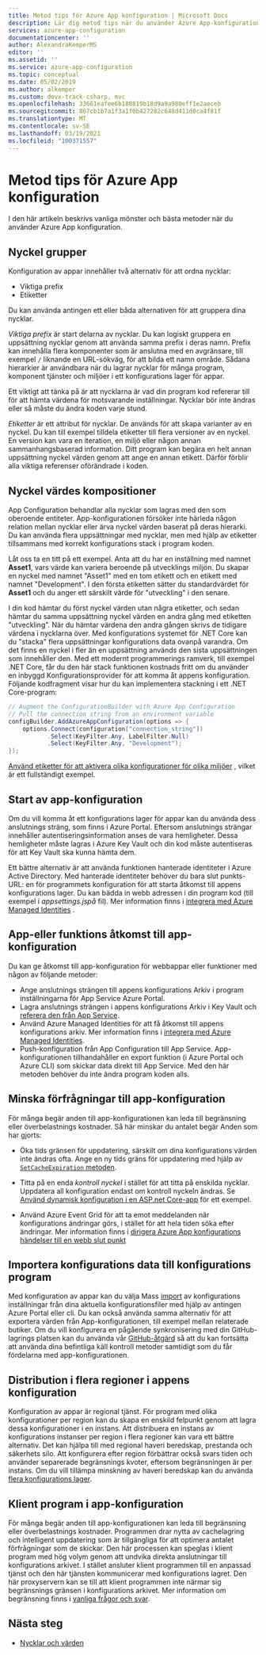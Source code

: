 ```yaml
---
title: Metod tips för Azure App konfiguration | Microsoft Docs
description: Lär dig metod tips när du använder Azure App-konfiguration. Ämnen som omfattas är nyckel grupperingar, nyckel värdes kompositioner, start för app-konfiguration med mera.
services: azure-app-configuration
documentationcenter: ''
author: AlexandraKemperMS
editor: ''
ms.assetid: ''
ms.service: azure-app-configuration
ms.topic: conceptual
ms.date: 05/02/2019
ms.author: alkemper
ms.custom: devx-track-csharp, mvc
ms.openlocfilehash: 33661eafee6b180819b18d9a9a980eff1e2aeceb
ms.sourcegitcommit: 867cb1b7a1f3a1f0b427282c648d411d0ca4f81f
ms.translationtype: MT
ms.contentlocale: sv-SE
ms.lasthandoff: 03/19/2021
ms.locfileid: "100371557"
---
```

# <a name="azure-app-configuration-best-practices"></a>Metod tips för Azure App konfiguration

I den här artikeln beskrivs vanliga mönster och bästa metoder när du använder Azure App konfiguration.

## <a name="key-groupings"></a>Nyckel grupper

Konfiguration av appar innehåller två alternativ för att ordna nycklar:

* Viktiga prefix
* Etiketter

Du kan använda antingen ett eller båda alternativen för att gruppera dina nycklar.

*Viktiga prefix* är start delarna av nycklar. Du kan logiskt gruppera en uppsättning nycklar genom att använda samma prefix i deras namn. Prefix kan innehålla flera komponenter som är anslutna med en avgränsare, till exempel `/` liknande en URL-sökväg, för att bilda ett namn område. Sådana hierarkier är användbara när du lagrar nycklar för många program, komponent tjänster och miljöer i ett konfigurations lager för appar.

Ett viktigt att tänka på är att nycklarna är vad din program kod refererar till för att hämta värdena för motsvarande inställningar. Nycklar bör inte ändras eller så måste du ändra koden varje stund.

*Etiketter* är ett attribut för nycklar. De används för att skapa varianter av en nyckel. Du kan till exempel tilldela etiketter till flera versioner av en nyckel. En version kan vara en iteration, en miljö eller någon annan sammanhangsbaserad information. Ditt program kan begära en helt annan uppsättning nyckel värden genom att ange en annan etikett. Därför förblir alla viktiga referenser oförändrade i koden.

## <a name="key-value-compositions"></a>Nyckel värdes kompositioner

App Configuration behandlar alla nycklar som lagras med den som oberoende entiteter. App-konfigurationen försöker inte härleda någon relation mellan nycklar eller ärva nyckel värden baserat på deras hierarki. Du kan använda flera uppsättningar med nycklar, men med hjälp av etiketter tillsammans med korrekt konfigurations stack i program koden.

Låt oss ta en titt på ett exempel. Anta att du har en inställning med namnet **Asset1**, vars värde kan variera beroende på utvecklings miljön. Du skapar en nyckel med namnet "Asset1" med en tom etikett och en etikett med namnet "Development". I den första etiketten sätter du standardvärdet för **Asset1** och du anger ett särskilt värde för "utveckling" i den senare.

I din kod hämtar du först nyckel värden utan några etiketter, och sedan hämtar du samma uppsättning nyckel värden en andra gång med etiketten "utveckling". När du hämtar värdena den andra gången skrivs de tidigare värdena i nycklarna över. Med konfigurations systemet för .NET Core kan du "stacka" flera uppsättningar konfigurations data ovanpå varandra. Om det finns en nyckel i fler än en uppsättning används den sista uppsättningen som innehåller den. Med ett modernt programmerings ramverk, till exempel .NET Core, får du den här stack funktionen kostnads fritt om du använder en inbyggd Konfigurationsprovider för att komma åt appens konfiguration. Följande kodfragment visar hur du kan implementera stackning i ett .NET Core-program:

```csharp
// Augment the ConfigurationBuilder with Azure App Configuration
// Pull the connection string from an environment variable
configBuilder.AddAzureAppConfiguration(options => {
    options.Connect(configuration["connection_string"])
           .Select(KeyFilter.Any, LabelFilter.Null)
           .Select(KeyFilter.Any, "Development");
});
```

[Använd etiketter för att aktivera olika konfigurationer för olika miljöer](./howto-labels-aspnet-core.md) , vilket är ett fullständigt exempel.

## <a name="app-configuration-bootstrap"></a>Start av app-konfiguration

Om du vill komma åt ett konfigurations lager för appar kan du använda dess anslutnings sträng, som finns i Azure Portal. Eftersom anslutnings strängar innehåller autentiseringsinformation anses de vara hemligheter. Dessa hemligheter måste lagras i Azure Key Vault och din kod måste autentiseras för att Key Vault ska kunna hämta dem.

Ett bättre alternativ är att använda funktionen hanterade identiteter i Azure Active Directory. Med hanterade identiteter behöver du bara slut punkts-URL: en för programmets konfiguration för att starta åtkomst till appens konfigurations lager. Du kan bädda in webb adressen i din program kod (till exempel i *appsettings.jspå* fil). Mer information finns i [integrera med Azure Managed Identities](howto-integrate-azure-managed-service-identity.md) .

## <a name="app-or-function-access-to-app-configuration"></a>App-eller funktions åtkomst till app-konfiguration

Du kan ge åtkomst till app-konfiguration för webbappar eller funktioner med någon av följande metoder:

* Ange anslutnings strängen till appens konfigurations Arkiv i program inställningarna för App Service Azure Portal.
* Lagra anslutnings strängen i appens konfigurations Arkiv i Key Vault och [referera den från App Service](../app-service/app-service-key-vault-references.md).
* Använd Azure Managed Identities för att få åtkomst till appens konfigurations arkiv. Mer information finns i [integrera med Azure Managed Identities](howto-integrate-azure-managed-service-identity.md).
* Push-konfiguration från App Configuration till App Service. App-konfigurationen tillhandahåller en export funktion (i Azure Portal och Azure CLI) som skickar data direkt till App Service. Med den här metoden behöver du inte ändra program koden alls.

## <a name="reduce-requests-made-to-app-configuration"></a>Minska förfrågningar till app-konfiguration

För många begär anden till app-konfigurationen kan leda till begränsning eller överbelastnings kostnader. Så här minskar du antalet begär Anden som har gjorts:

* Öka tids gränsen för uppdatering, särskilt om dina konfigurations värden inte ändras ofta. Ange en ny tids gräns för uppdatering med hjälp av [ `SetCacheExpiration` metoden](/dotnet/api/microsoft.extensions.configuration.azureappconfiguration.azureappconfigurationrefreshoptions.setcacheexpiration).

* Titta på en enda *kontroll nyckel* i stället för att titta på enskilda nycklar. Uppdatera all konfiguration endast om kontroll nyckeln ändras. Se [Använd dynamisk konfiguration i en ASP.net Core-app](enable-dynamic-configuration-aspnet-core.md) för ett exempel.

* Använd Azure Event Grid för att ta emot meddelanden när konfigurations ändringar görs, i stället för att hela tiden söka efter ändringar. Mer information finns i [dirigera Azure App konfigurations händelser till en webb slut punkt](./howto-app-configuration-event.md)

## <a name="importing-configuration-data-into-app-configuration"></a>Importera konfigurations data till konfigurations program

Med konfiguration av appar kan du välja Mass [import](./howto-import-export-data.md) av konfigurations inställningar från dina aktuella konfigurationsfiler med hjälp av antingen Azure Portal eller cli. Du kan också använda samma alternativ för att exportera värden från App-konfigurationen, till exempel mellan relaterade butiker. Om du vill konfigurera en pågående synkronisering med din GitHub-lagrings platsen kan du använda vår [GitHub-åtgärd](./concept-github-action.md) så att du kan fortsätta att använda dina befintliga käll kontroll metoder samtidigt som du får fördelarna med app-konfigurationen.

## <a name="multi-region-deployment-in-app-configuration"></a>Distribution i flera regioner i appens konfiguration

Konfiguration av appar är regional tjänst. För program med olika konfigurationer per region kan du skapa en enskild felpunkt genom att lagra dessa konfigurationer i en instans. Att distribuera en instans av konfigurations instanser per region i flera regioner kan vara ett bättre alternativ. Det kan hjälpa till med regional haveri beredskap, prestanda och säkerhets silo. Att konfigurera efter region förbättrar också svars tiden och använder separerade begränsnings kvoter, eftersom begränsningen är per instans. Om du vill tillämpa minskning av haveri beredskap kan du använda [flera konfigurations lager](./concept-disaster-recovery.md). 

## <a name="client-applications-in-app-configuration"></a>Klient program i app-konfiguration 

För många begär anden till app-konfigurationen kan leda till begränsning eller överbelastnings kostnader. Programmen drar nytta av cachelagring och intelligent uppdatering som är tillgängliga för att optimera antalet förfrågningar som de skickar. Den här processen kan speglas i klient program med hög volym genom att undvika direkta anslutningar till konfigurations arkivet. I stället ansluter klient programmen till en anpassad tjänst och den här tjänsten kommunicerar med konfigurations lagret. Den här proxyservern kan se till att klient programmen inte närmar sig begränsnings gränsen i konfigurations arkivet. Mer information om begränsning finns i [vanliga frågor och svar](./faq.yml#are-there-any-limits-on-the-number-of-requests-made-to-app-configuration).  

## <a name="next-steps"></a>Nästa steg

* [Nycklar och värden](./concept-key-value.md)